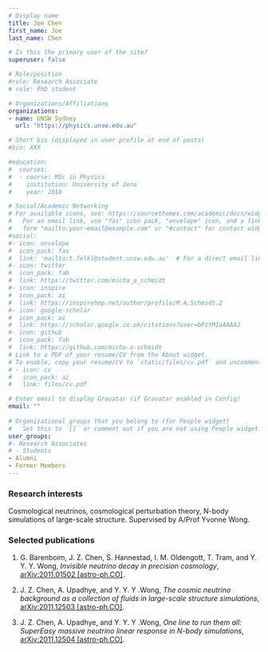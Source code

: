 ```yaml
---
# Display name
title: Joe Chen
first_name: Joe
last_name: Chen

# Is this the primary user of the site?
superuser: false

# Role/position
#role: Research Associate 
# role: PhD student

# Organizations/Affiliations
organizations:
- name: UNSW Sydney
  url: "https://physics.unsw.edu.au"

# Short bio (displayed in user profile at end of posts)
#bio: XXX

#education:
#  courses:
#  - course: MSc in Physics
#    institution: University of Jena
#    year: 2018

# Social/Academic Networking
# For available icons, see: https://sourcethemes.com/academic/docs/widgets/#icons
#   For an email link, use "fas" icon pack, "envelope" icon, and a link in the
#   form "mailto:your-email@example.com" or "#contact" for contact widget.
#social:
#- icon: envelope
#  icon_pack: fas
#  link: 'mailto:t.felkl@student.unsw.edu.au'  # For a direct email link, use "mailto:test@example.org". #contact
#- icon: twitter
#  icon_pack: fab
#  link: https://twitter.com/micha_a_schmidt
#- icon: inspire
#  icon_pack: ai
#  link: https://inspirehep.net/author/profile/M.A.Schmidt.2
#- icon: google-scholar
#  icon_pack: ai
#  link: https://scholar.google.co.uk/citations?user=bPztMIoAAAAJ
#- icon: github
#  icon_pack: fab
#  link: https://github.com/micha-a-schmidt
# Link to a PDF of your resume/CV from the About widget.
# To enable, copy your resume/CV to `static/files/cv.pdf` and uncomment the lines below.  
# - icon: cv
#   icon_pack: ai
#   link: files/cv.pdf

# Enter email to display Gravatar (if Gravatar enabled in Config)
email: ""
  
# Organizational groups that you belong to (for People widget)
#   Set this to `[]` or comment out if you are not using People widget.  
user_groups:
#- Research Associates
# - Students
- Alumni
- Former Members
---
```

### Research interests
Cosmological neutrinos, cosmological perturbation theory, N-body simulations of large-scale structure.  Supervised by A/Prof Yvonne Wong.

### Selected publications
1. G. Barenboim, J. Z. Chen, S. Hannestad, I. M. Oldengott, T. Tram, and Y. Y. Y. Wong, *Invisible neutrino decay in precision cosmology*, [arXiv:2011.01502 [astro-ph.CO]](https://arxiv.org/abs/2011.015602).

2. J. Z. Chen, A. Upadhye, and Y. Y. Y .Wong, *The cosmic neutrino background as a collection of fluids in large-scale structure simulations*, [arXiv:2011.12503 [astro-ph.CO]](https://arxiv.org/abs/2011.12503).

3. J. Z. Chen, A. Upadhye, and Y. Y. Y .Wong, *One line to run them all: SuperEasy massive neutrino linear response in N-body simulations*, [arXiv:2011.12504 [astro-ph.CO]](https://arxiv.org/abs/2011.12504).

